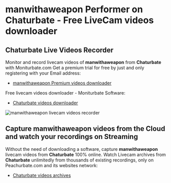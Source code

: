 # manwithaweapon Performer on Chaturbate - Free LiveCam videos downloader

## Chaturbate Live Videos Recorder

Monitor and record livecam videos of **manwithaweapon** from **Chaturbate** with Moniturbate.com
Get a premium trial for free by just and only registering with your Email address:
* [manwithaweapon Premium videos downloader](https://moniturbate.com/request-demo-licence-key.html)

Free livecam videos downloader - Moniturbate Software:
* [Chaturbate videos downloader](https://moniturbate.com/moniturbate-download-software.html)

![manwithaweapon livecam videos recorder](https://peachurnet.com/templates/moniturbate-software.png)


## Capture manwithaweapon videos from the Cloud and watch your recordings on Streaming

Without the need of downloading a software, capture **manwithaweapon** livecam videos from **Chaturbate** 100% online.
Watch Livecam archives from **Chaturbate** unlimitedly from thousands of existing recordings, only on Peachurbate.com and its websites network:
* [Chaturbate videos archives](https://peachurnet.com/)